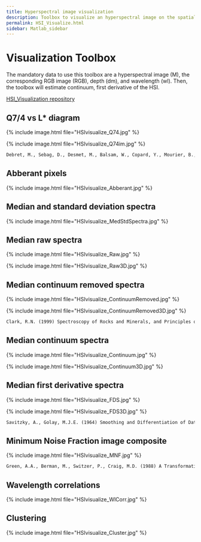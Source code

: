 ```yaml
---
title: Hyperspectral image visualization
description: Toolbox to visualize an hyperspectral image on the spatial and/or spectral dimension.
permalink: HSI_Visualize.html
sidebar: Matlab_sidebar
---
```


# Visualization Toolbox
The mandatory data to use this toolbox are a hyperspectral image (M), the corresponding RGB image (RGB), depth (dm), and wavelength (wl). Then, the toolbox will estimate continuum, first derivative of the HSI.

<a href="https://github.com/JacqKevin/HSI_Visualization">
  HSI_Visualization repository
</a>

## Q7/4 vs L* diagram

{% include image.html file="HSIvisualize_Q74.jpg" %}

{% include image.html file="HSIvisualize_Q74im.jpg" %}

```markdown
Debret, M., Sebag, D., Desmet, M., Balsam, W., Copard, Y., Mourier, B., Susperrigui, A.-S., Arnaud, F., Bentaleb, I., Chapron, E., Lallier-Vergès, E., Winiarski, T., 2011. Spectrocolorimetric interpretation of sedimentary dynamics: The new “Q7/4 diagram.” Earth-Science Rev. 109, 1–19. https://doi.org/10.1016/j.earscirev.2011.07.002
```

## Abberant pixels

{% include image.html file="HSIvisualize_Abberant.jpg" %}

## Median and standard deviation spectra

{% include image.html file="HSIvisualize_MedStdSpectra.jpg" %}

## Median raw spectra

{% include image.html file="HSIvisualize_Raw.jpg" %}

{% include image.html file="HSIvisualize_Raw3D.jpg" %}

## Median continuum removed spectra

{% include image.html file="HSIvisualize_ContinuumRemoved.jpg" %}

{% include image.html file="HSIvisualize_ContinuumRemoved3D.jpg" %}

```markdown
Clark, R.N. (1999) Spectroscopy of Rocks and Minerals, and Principles of Spectroscopy. In: Rencz, A. N. (ed.) Remote Sensing for the Earth Sciences: Manual of Remote Sensing, 3 Ed. John Wiley & Sons, Inc., 1–50.
```

## Median continuum spectra

{% include image.html file="HSIvisualize_Continuum.jpg" %}

{% include image.html file="HSIvisualize_Continuum3D.jpg" %}

## Median first derivative spectra

{% include image.html file="HSIvisualize_FDS.jpg" %}

{% include image.html file="HSIvisualize_FDS3D.jpg" %}

```markdown
Savitzky, A., Golay, M.J.E. (1964) Smoothing and Differentiation of Data by Simplified Least Squares Procedures. Analytical Chemistry 36: 1627–1639
```

## Minimum Noise Fraction image composite

{% include image.html file="HSIvisualize_MNF.jpg" %}

```markdown
Green, A.A., Berman, M., Switzer, P., Craig, M.D. (1988) A Transformation for Ordering Multispectral Data in Terms of Image Quality with Implications for Noise Removal. IEEE Transactions on Geoscience and Remote Sensing 26: 65–74
```

## Wavelength correlations

{% include image.html file="HSIvisualize_WlCorr.jpg" %}


## Clustering

{% include image.html file="HSIvisualize_Cluster.jpg" %}